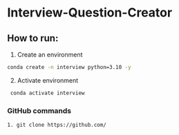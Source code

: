# Interview-Question-Creator



## How to run:

1. Create an environment
```bash
conda create -n interview python=3.10 -y

```


2. Activate environment
```bash
 conda activate interview
 ```


### GitHub commands

```bash
1. git clone https://github.com/
```

